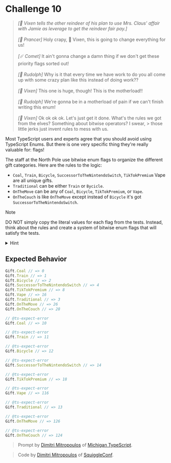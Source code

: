# Challenge 10

> _[🌟 Vixen tells the other reindeer of his plan to use Mrs. Claus' affair with Jamie as leverage to get the reindeer fair pay.]_\
> \
> _[🦌 Prancer]_ Holy crapy, 🌟 Vixen, this is going to change everything for us!\
> \
> _[☄️ Comet]_ It ain't gonna change a damn thing if we don't get these priority flags sorted out!\
> \
> _[🔴 Rudolph]_ Why is it that every time we have work to do you all come up with some crazy plan like this instead of doing work??\
> \
> _[🌟 Vixen]_ This one is huge, though! This is the motherload!!\
> \
> _[🔴 Rudolph]_ We're gonna be in a motherload of pain if we can't finish writing this enum!\
> \
> _[🌟 Vixen]_ Ok ok ok ok. Let's just get it done. What's the rules we got from the elves? Something about bitwise operators? I swear, > those little jerks just invent rules to mess with us.

Most TypeScript users and experts agree that you should avoid using TypeScript Enums. But there is one very specific thing they're really valuable for: flags!

The staff at the North Pole use bitwise enum flags to organize the different gift categories. Here are the rules to the logic:

- `Coal`, `Train`, `Bicycle`, `SuccessorToTheNintendoSwitch`, `TikTokPremium` Vape are all unique gifts.
- `Traditional` can be either `Train` or `Bycicle`.
- `OnTheMove` can be any of `Coal`, `Bicycle`, `TikTokPremium`, or `Vape`.
- `OnTheCouch` is like `OnTheMove` except instead of `Bicycle` it's got `SuccessorToTheNintendoSwitch`.

> [!NOTE]
> DO NOT simply copy the literal values for each flag from the tests. Instead, think about the rules and create a system of bitwise enum flags that will satisfy the tests.

<details>
<summary>Hint</summary>
The tests can be rewritten like this:

```ts
test<Gift.Coal>(0b00000)
test<Gift.Train>(0b00001)
test<Gift.Bicycle>(0b00010)
test<Gift.SuccessorToTheNintendoSwitch>(0b00100)
test<Gift.TikTokPremium>(0b01000)
test<Gift.Vape>(0b10000)
test<Gift.Traditional>(0b00001 | 0b00010)
test<Gift.OnTheMove>(0b00000 | 0b00010 | 0b01000 | 0b10000)
test<Gift.OnTheCouch>((0b11010 & ~0b00010) | 0b00100)
```

Try completing the challenge without binary notation, though, using the `<<` operator.

</details>

## Expected Behavior

```ts
Gift.Coal // => 0
Gift.Train // => 1
Gift.Bicycle // => 2
Gift.SuccessorToTheNintendoSwitch // => 4
Gift.TikTokPremium // => 8
Gift.Vape // => 16
Gift.Traditional // => 3
Gift.OnTheMove // => 26
Gift.OnTheCouch // => 28

// @ts-expect-error
Gift.Coal // => 10

// @ts-expect-error
Gift.Train // => 11

// @ts-expect-error
Gift.Bicycle // => 12

// @ts-expect-error
Gift.SuccessorToTheNintendoSwitch // => 14

// @ts-expect-error
Gift.TikTokPremium // => 18

// @ts-expect-error
Gift.Vape // => 116

// @ts-expect-error
Gift.Traditional // => 13

// @ts-expect-error
Gift.OnTheMove // => 126

// @ts-expect-error
Gift.OnTheCouch // => 124
```

> Prompt by [Dimitri Mitropoulos](https://github.com/dimitropoulos) of [Michigan TypeScript](https://michigantypescript.com/).

> Code by [Dimitri Mitropoulos](https://github.com/dimitropoulos) of [SquiggleConf](https://squiggleconf.com/).

